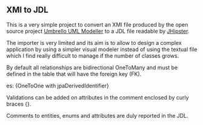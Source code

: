 ## XMI to JDL

This is a very simple project to convert an XMI file produced by the open
source project [Umbrello UML Modeller](https://umbrello.kde.org/) to a JDL file
readable by [JHipster](https://www.jhipster.tech/jdl/).

The importer is very limited and its aim is to allow to design a complex
application by using a simpler visual modeler instead of using the textual
file which I find really difficult to manage if the number of classes grows.

By default all relationships are bidirectional OneToMany and must be defined
in the table that will have the foreign key (FK).

es: {OneToOne with jpaDerivedIdentifier}

Validations can be added on attributes in the comment enclosed by
curly braces {}.

Comments to entities, enums and attributes are duly reported in the JDL.
